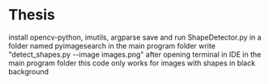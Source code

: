 # Thesis
install opencv-python, imutils, argparse
save and run ShapeDetector.py in a folder named pyimagesearch in the main program folder
write "detect_shapes.py --image images.png" after opening terminal in IDE in the main program folder
this code only works for images with shapes in black background
